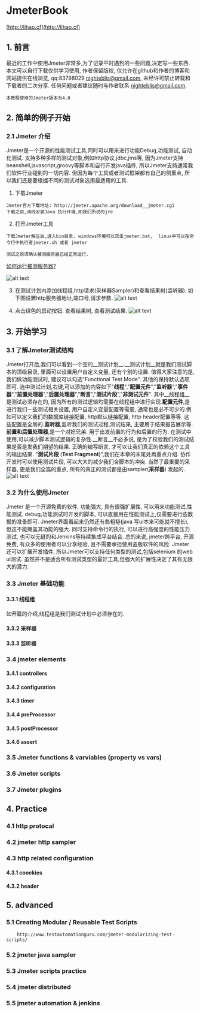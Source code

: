 # JmeterBook

 [http://lihao.cf](http://lihao.cf)


## 1. 前言
最近的工作中使用Jmeter非常多,为了记录平时遇到的一些问题,决定写一些东西.本文可以自行下载仅供学习使用, 作者保留版权, 仅允许在github和作者的博客和网站提供在线浏览,  qq:83798029 nighteblis@gmail.com, 未经许可禁止转载和下载者的二次分享. 任何问题或者建议随时与作者联系  nighteblis@gmail.com.  
```
本教程使用的Jmeter版本为4.0
```
## 2. 简单的例子开始
###  2.1 Jmeter 介绍
Jmeter是一个开源的性能测试工具,同时可以用来进行功能Debug,功能测试, 自动化测试. 支持多种多样的测试对象,例如http协议,jdbc,jms等, 因为Jmeter支持beanshell,javascript,groovy等脚本和自行开发java插件, 所以Jmeter支持通常我们软件行业碰到的一切内容. 但因为每个工具或者测试框架都有自己的侧重点, 所以我们还是要根据不同的测试对象选用最适用的工具.
1. 下载Jmeter 
```
Jmeter官方下载地址: http://jmeter.apache.org/download__jmeter.cgi
下载之前,请线安装Java 执行环境,即我们所说的jre
```
2. 打开Jmeter工具
```
下载Jmeter解压后,进入bin目录. windows环境可以双击jmeter.bat,  linux中可以在命令行中执行者jmeter.sh 或者 jmeter
```
```
测试之前请确认被测服务器已经正常运行.
```
[如何运行被测服务器?](targetServer/README.md)

![alt text][startup]

3. 在测试计划内添加线程组,http请求(采样器Sampler)和查看结果树(监听器). 如下图设置http服务器地址,端口号,请求参数.
![alt text][sample]

4. 点击绿色的启动按钮. 查看结果树, 查看测试结果.
![alt text][2.1testresult]


## 3. 开始学习
###  3.1 了解Jmeter测试结构
Jmeter打开后,我们可以看到一个空的__测试计划__.__测试计划__就是我们测试脚本的顶级目录, 里面可以设置用户自定义变量, 还有个别的设置. 值得大家注意的是, 我们做功能测试时, 建议可以勾选"Functional Test Mode".  其他的保持默认选项即可.  选中测试计划,右键,可以添加的内容如下"__线程__","__配置元件__","__监听器__","__事件器__","__前置处理器__","__后置处理器__","__断言__","__测试片段__","__非测试元件__".  其中__线程组__是测试必须存在的, 因为所有的测试逻辑均需要在线程组中进行实现.__配置元件__,是进行我们一些测试相关设置, 用户自定义变量配置等需要, 通常也是必不可少的.例如可以定义我们的数据库链接配置, http默认链接配置, http header配置等等. 这些配置是全局的.__监听器__,监听我们的测试过程,测试结果, 主要用于结果报告展示等.__前置和后置处理器__,是一个对好兄弟. 用于出发前置的行为和后置的行为. 在测试中使用,可以减少脚本测试逻辑的复杂性.__断言__不必多说, 是为了校验我们的测试结果是否是发我们期望的结果. 正确的编写断言, 才可以让我们真正的依赖这个工具的输出结果. "__测试片段__ (__Test Fragment__)",我们在本章的末尾处再重点介绍.  协作开发时可以使用测试片段, 可以大大的减少我们合脚本的冲突. 当然了最重要的采样器, 更是我们全篇的重点, 所有的真正的测试都是由sampler(__采样器__) 发起的. 
![alt text][3.1testplan]

###  3.2 为什么使用Jmeter
Jmeter 是一个开源免费的软件, 功能强大, 具有很强扩展性, 可以用来功能测试,性能测试. debug,功能测试时开发的脚本, 可以直接用在性能测试上,仅需要进行些数据的准备即可.  Jmeter界面看起来仍然还有些粗糙(java 写ui本来可能就不擅长), 但这不能掩盖其功能的强大.  同时支持命令行的执行, 可以进行高强度的性能压力测试, 也可以无缝的和Jenkins等持续集成平台结合. 总的来说, jmeter跨平台, 开源免费, 有众多的使用者可以分享经验, 且不需要承担使用盗版软件的风险. Jmeter还可以扩展开发插件, 所以Jmeter可以支持任何类型的测试,包括selenium 的web ui测试. 虽然并不是适合所有测试类型的最好工具,但强大的扩展性决定了其有无限大的潜力. 

###  3.3 Jmeter 基础功能
####      3.3.1 线程组
如开篇的介绍,线程组是我们测试计划中必须存在的. 
####      3.3.2 采样器
####      3.3.3 监听器 
###  3.4 jmeter elements
####      3.4.1 controllers
####      3.4.2 configuration
####      3.4.3 timer
####      3.4.4 preProcessor
####      3.4.5 postProcessor
####      3.4.6 assert
### 3.5 Jmeter functions & varviables (property vs vars)
### 3.6 Jmeter scripts  
### 3.7 Jmeter plugins
 
## 4. Practice
###  4.1 http protocal
###  4.2 jmeter http sampler
###  4.3 http related configuration
####    4.3.1 coockies
####    4.3.2 header
  
## 5. advanced
 
###  5.1 Creating Modular / Reusable Test Scripts  
        http://www.testautomationguru.com/jmeter-modularizing-test-scripts/
###  5.2 jmeter java sampler
###	5.3 Jmeter scripts practice
###	5.4 jmeter distributed
###	5.5 jmeter automation & jenkins
	
	
[startup]: images/startup.png "启动Jmeter"
[sample]: images/sample.png "开始测试"
[2.1testresult]: images/2.1testResult.png "测试结果"
[3.1testplan]: images/3.1testplan.png "测试计划"
